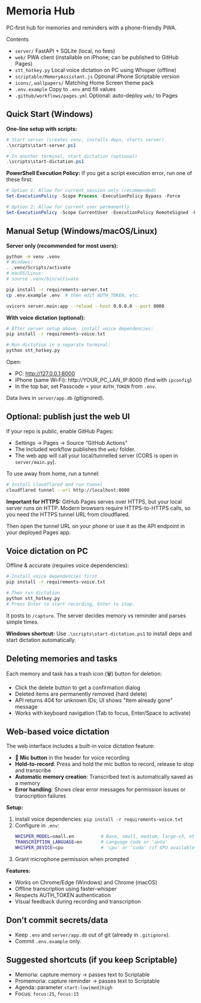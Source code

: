 # Memoria Hub

PC‑first hub for memories and reminders with a phone-friendly PWA.

Contents
- `server/` FastAPI + SQLite (local, no fees)
- `web/` PWA client (installable on iPhone; can be published to GitHub Pages)
- `stt_hotkey.py` Local voice dictation on PC using Whisper (offline)
- `scriptable/MemoryAssistant.js` Optional iPhone Scriptable version
- `icons/`, `wallpapers/` Matching Home Screen theme pack
- `.env.example` Copy to `.env` and fill values
- `.github/workflows/pages.yml` Optional: auto-deploy `web/` to Pages

## Quick Start (Windows)

**One-line setup with scripts:**
```powershell
# Start server (creates venv, installs deps, starts server)
.\scripts\start-server.ps1

# In another terminal, start dictation (optional)
.\scripts\start-dictation.ps1
```

**PowerShell Execution Policy:** If you get a script execution error, run one of these first:
```powershell
# Option 1: Allow for current session only (recommended)
Set-ExecutionPolicy -Scope Process -ExecutionPolicy Bypass -Force

# Option 2: Allow for current user permanently
Set-ExecutionPolicy -Scope CurrentUser -ExecutionPolicy RemoteSigned -Force
```

## Manual Setup (Windows/macOS/Linux)

**Server only (recommended for most users):**
```bash
python -m venv .venv
# Windows:
. .venv/Scripts/activate
# macOS/Linux:
# source .venv/bin/activate

pip install -r requirements-server.txt
cp .env.example .env  # then edit AUTH_TOKEN, etc.

uvicorn server.main:app --reload --host 0.0.0.0 --port 8000
```

**With voice dictation (optional):**
```bash
# After server setup above, install voice dependencies:
pip install -r requirements-voice.txt

# Run dictation in a separate terminal:
python stt_hotkey.py
```

Open:
- PC: http://127.0.0.1:8000
- iPhone (same Wi‑Fi): http://YOUR_PC_LAN_IP:8000 (find with `ipconfig`)
- In the top bar, set Passcode = your `AUTH_TOKEN` from `.env`.

Data lives in `server/app.db` (gitignored).

## Optional: publish just the web UI

If your repo is public, enable GitHub Pages:
- Settings → Pages → Source “GitHub Actions”
- The included workflow publishes the `web/` folder.
- The web app will call your local/tunnelled server (CORS is open in `server/main.py`).

To use away from home, run a tunnel:
```bash
# Install cloudflared and run tunnel
cloudflared tunnel --url http://localhost:8000
```

**Important for HTTPS:** GitHub Pages serves over HTTPS, but your local server runs on HTTP. Modern browsers require HTTPS-to-HTTPS calls, so you need the HTTPS tunnel URL from cloudflared.

Then open the tunnel URL on your phone or use it as the API endpoint in your deployed Pages app.

## Voice dictation on PC

Offline & accurate (requires voice dependencies):
```bash
# Install voice dependencies first
pip install -r requirements-voice.txt

# Then run dictation
python stt_hotkey.py
# Press Enter to start recording, Enter to stop.
```
It posts to `/capture`. The server decides memory vs reminder and parses simple times.

**Windows shortcut:** Use `.\scripts\start-dictation.ps1` to install deps and start dictation automatically.

## Deleting memories and tasks

Each memory and task has a trash icon (🗑️) button for deletion:
- Click the delete button to get a confirmation dialog
- Deleted items are permanently removed (hard delete)
- API returns 404 for unknown IDs; UI shows "Item already gone" message
- Works with keyboard navigation (Tab to focus, Enter/Space to activate)

## Web-based voice dictation

The web interface includes a built-in voice dictation feature:

- **🎤 Mic button** in the header for voice recording
- **Hold-to-record**: Press and hold the mic button to record, release to stop and transcribe
- **Automatic memory creation**: Transcribed text is automatically saved as a memory
- **Error handling**: Shows clear error messages for permission issues or transcription failures

**Setup:**
1. Install voice dependencies: `pip install -r requirements-voice.txt`
2. Configure in `.env`:
   ```bash
   WHISPER_MODEL=small.en          # Base, small, medium, large-v3, etc.
   TRANSCRIPTION_LANGUAGE=en       # Language code or 'auto'
   WHISPER_DEVICE=cpu              # 'cpu' or 'cuda' (if GPU available)
   ```
3. Grant microphone permission when prompted

**Features:**
- Works on Chrome/Edge (Windows) and Chrome (macOS)
- Offline transcription using faster-whisper
- Respects AUTH_TOKEN authentication
- Visual feedback during recording and transcription

## Don’t commit secrets/data
- Keep `.env` and `server/app.db` out of git (already in `.gitignore`).
- Commit `.env.example` only.

## Suggested shortcuts (if you keep Scriptable)
- Memoria: capture memory → passes text to Scriptable
- Promemoria: capture reminder → passes text to Scriptable
- Agenda: parameter `start:low|med|high`
- Focus: `focus:25`, `focus:15`
